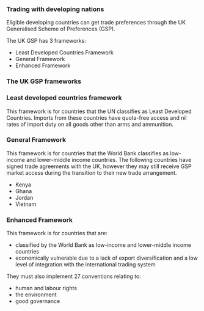 ###  Trading with developing nations

Eligible developing countries can get trade preferences through the UK Generalised Scheme of Preferences (GSP).

The UK GSP has 3 frameworks:

- Least Developed Countries Framework
- General Framework
- Enhanced Framework

### The UK GSP frameworks

### Least developed countries framework

This framework is for countries that the UN classifies as Least Developed Countries. Imports from these countries have quota-free access and nil rates of import duty on all goods other than arms and ammunition.

### General Framework

This framework is for countries that the World Bank classifies as low-income and lower-middle income countries. The following countries have signed trade agreements with the UK, however they may still receive GSP market access during the transition to their new trade arrangement.

- Kenya
- Ghana
- Jordan
- Vietnam

### Enhanced Framework

This framework is for countries that are:

- classified by the World Bank as low-income and lower-middle income countries
- economically vulnerable due to a lack of export diversification and a low level of integration with the international trading system

They must also implement 27 conventions relating to:

- human and labour rights
- the environment
- good governance
